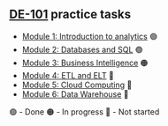 ## [DE-101](https://github.com/Data-Learn/data-engineering) practice tasks
- [Module 1: Introduction to analytics](./Module1) :green_circle:
- [Module 2: Databases and SQL](./Module2) :green_circle:
- [Module 3: Business Intelligence](./Module3) :orange_circle:
- [Module 4: ETL and ELT](./Module4) :red_circle:
- [Module 5: Cloud Computing](./Module5) :red_circle:
- [Module 6: Data Warehouse](./Module6) :red_circle:

:green_circle: - Done
:orange_circle: - In progress
:red_circle: - Not started  

